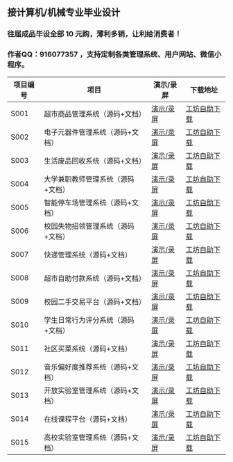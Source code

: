## 接计算机/机械专业毕业设计

### 往届成品毕设全部 10 元购，薄利多销，让利给消费者！

### 作者QQ：916077357 ，支持定制各类管理系统、用户网站、微信小程序。
| 项目编号 | 项目                              | 演示/录屏                                                    | 下载地址                                                     |
| -------- | --------------------------------- | ------------------------------------------------------------ | ------------------------------------------------------------ |
| S001     | 超市商品管理系统（源码+文档）     | [演示/录屏](https://zwz99.blog.csdn.net/article/details/131045244) | [工坊自助下载](https://gf.bilibili.com/item/detail/1103612029) |
| S002     | 电子元器件管理系统（源码+文档）   | [演示/录屏](https://zwz99.blog.csdn.net/article/details/131101089) | [工坊自助下载](https://gf.bilibili.com/item/detail/1103614029) |
| S003     | 生活废品回收系统（源码+文档）     | [演示/录屏](https://zwz99.blog.csdn.net/article/details/131124021) | [工坊自助下载](https://gf.bilibili.com/item/detail/1103622029) |
| S004     | 大学兼职教师管理系统（源码+文档） | [演示/录屏](https://zwz99.blog.csdn.net/article/details/131144395) | [工坊自助下载](https://gf.bilibili.com/item/detail/1103623029) |
| S005     | 智能停车场管理系统（源码+文档）   | [演示/录屏](https://zwz99.blog.csdn.net/article/details/131181447) | [工坊自助下载](https://gf.bilibili.com/item/detail/1103632029) |
| S006     | 校园失物招领管理系统（源码+文档） | [演示/录屏](https://zwz99.blog.csdn.net/article/details/131305116) | [工坊自助下载](https://gf.bilibili.com/item/detail/1103633029) |
| S007     | 快递管理系统（源码+文档）         | [演示/录屏](https://zwz99.blog.csdn.net/article/details/131361907) | [工坊自助下载](https://gf.bilibili.com/item/detail/1103976029) |
| S008     | 超市自助付款系统（源码+文档）     | [演示/录屏](https://zwz99.blog.csdn.net/article/details/132595174) | [工坊自助下载](https://gf.bilibili.com/item/detail/1103977029) |
| S009     | 校园二手交易平台（源码+文档）     | [演示/录屏](https://zwz99.blog.csdn.net/article/details/132647673) | [工坊自助下载](https://gf.bilibili.com/item/detail/1103978029) |
| S010     | 学生日常行为评分系统（源码+文档） | [演示/录屏](https://zwz99.blog.csdn.net/article/details/132661257) | [工坊自助下载](https://gf.bilibili.com/item/detail/1103980029) |
| S011     | 社区买菜系统（源码+文档）         | [演示/录屏](https://zwz99.blog.csdn.net/article/details/132683917) | [工坊自助下载](https://gf.bilibili.com/item/detail/1103986029) |
| S012     | 音乐偏好度推荐系统（源码+文档）   | [演示/录屏](https://zwz99.blog.csdn.net/article/details/132905347) | [工坊自助下载](https://gf.bilibili.com/item/detail/1103987029) |
| S013     | 开放实验室管理系统（源码+文档）   | [演示/录屏](https://zwz99.blog.csdn.net/article/details/132914499) | [工坊自助下载](https://gf.bilibili.com/item/detail/1103988029) |
| S014     | 在线课程平台（源码+文档）         | [演示/录屏](https://zwz99.blog.csdn.net/article/details/132943023) | [工坊自助下载](https://gf.bilibili.com/item/detail/1103989029) |
| S015     | 高校实验室管理系统（源码+文档）   | [演示/录屏](https://zwz99.blog.csdn.net/article/details/132962893) | [工坊自助下载](https://gf.bilibili.com/item/detail/1103990029) |

